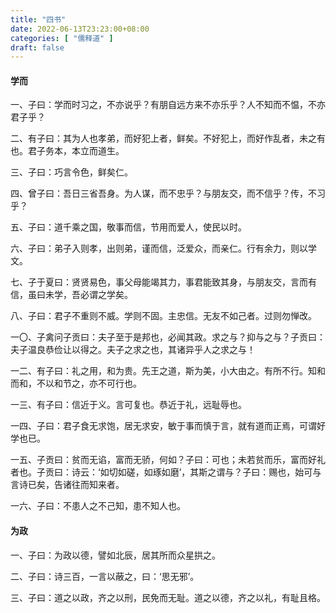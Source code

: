 ```yaml
---
title: "四书"
date: 2022-06-13T23:23:00+08:00
categories: [ "儒释道" ]
draft: false
---
```


#### 学而
一、子曰：学而时习之，不亦说乎？有朋自远方来不亦乐乎？人不知而不愠，不亦君子乎？

二、有子曰：其为人也孝弟，而好犯上者，鲜矣。不好犯上，而好作乱者，未之有也。君子务本，本立而道生。

三、子曰：巧言令色，鲜矣仁。

四、曾子曰：吾日三省吾身。为人谋，而不忠乎？与朋友交，而不信乎？传，不习乎？

五、子曰：道千乘之国，敬事而信，节用而爱人，使民以时。

六、子曰：弟子入则孝，出则弟，谨而信，泛爱众，而亲仁。行有余力，则以学文。

七、子于夏曰：贤贤易色，事父母能竭其力，事君能致其身，与朋友交，言而有信，虽曰未学，吾必谓之学矣。

八、子曰：君子不重则不威。学则不固。主忠信。无友不如己者。过则勿惮改。

一〇、子禽问子贡曰：夫子至于是邦也，必闻其政。求之与？抑与之与？子贡曰：夫子温良恭俭让以得之。夫子之求之也，其诸异乎人之求之与！

一二、有子曰：礼之用，和为贵。先王之道，斯为美，小大由之。有所不行。知和而和，不以和节之，亦不可行也。

一三、有子曰：信近于义。言可复也。恭近于礼，远耻辱也。

一四、子曰：君子食无求饱，居无求安，敏于事而慎于言，就有道而正焉，可谓好学也已。

一五、子贡曰：贫而无谄，富而无骄，何如？子曰：可也；未若贫而乐，富而好礼者也。子贡曰：诗云：‘如切如磋，如琢如磨’，其斯之谓与？子曰：赐也，始可与言诗已矣，告诸往而知来者。

一六、子曰：不患人之不己知，患不知人也。


#### 为政
一、子曰：为政以德，譬如北辰，居其所而众星拱之。

二、子曰：诗三百，一言以蔽之，曰：‘思无邪’。

三、子曰：道之以政，齐之以刑，民免而无耻。道之以德，齐之以礼，有耻且格。

